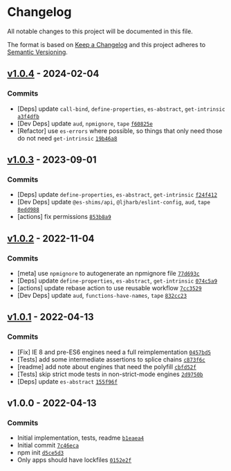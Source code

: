 # Changelog

All notable changes to this project will be documented in this file.

The format is based on [Keep a Changelog](https://keepachangelog.com/en/1.0.0/)
and this project adheres to [Semantic Versioning](https://semver.org/spec/v2.0.0.html).

## [v1.0.4](https://github.com/es-shims/Array.prototype.splice/compare/v1.0.3...v1.0.4) - 2024-02-04

### Commits

- [Deps] update `call-bind`, `define-properties`, `es-abstract`, `get-intrinsic` [`a3f4dfb`](https://github.com/es-shims/Array.prototype.splice/commit/a3f4dfb45601239b4fb7ae03c83e3766f2a08fa8)
- [Dev Deps] update `aud`, `npmignore`, `tape` [`f60825e`](https://github.com/es-shims/Array.prototype.splice/commit/f60825e2d1b66376a6f03eb3272b84d606e514fe)
- [Refactor] use `es-errors` where possible, so things that only need those do not need `get-intrinsic` [`19b46a8`](https://github.com/es-shims/Array.prototype.splice/commit/19b46a80229fd675bf43c325e72342d001a1a3f1)

## [v1.0.3](https://github.com/es-shims/Array.prototype.splice/compare/v1.0.2...v1.0.3) - 2023-09-01

### Commits

- [Deps] update `define-properties`, `es-abstract`, `get-intrinsic` [`f24f412`](https://github.com/es-shims/Array.prototype.splice/commit/f24f412a95d935ed1a04d1f5cff76183f9046209)
- [Dev Deps] update `@es-shims/api`, `@ljharb/eslint-config`, `aud`, `tape` [`8edd988`](https://github.com/es-shims/Array.prototype.splice/commit/8edd98857487e2dfba53049bcfb4444c7d055275)
- [actions] fix permissions [`853b8a9`](https://github.com/es-shims/Array.prototype.splice/commit/853b8a9c507128f8af0488c77b91f2d5bca8b1b1)

## [v1.0.2](https://github.com/es-shims/Array.prototype.splice/compare/v1.0.1...v1.0.2) - 2022-11-04

### Commits

- [meta] use `npmignore` to autogenerate an npmignore file [`77d693c`](https://github.com/es-shims/Array.prototype.splice/commit/77d693cf4abf71e0ca29c5f2e65e5e6df883f5bd)
- [Deps] update `define-properties`, `es-abstract`, `get-intrinsic` [`074c5a9`](https://github.com/es-shims/Array.prototype.splice/commit/074c5a94c09a6a23decc5333acac7192943ab149)
- [actions] update rebase action to use reusable workflow [`7cc3529`](https://github.com/es-shims/Array.prototype.splice/commit/7cc352921b374af62031dcc046bbb6a2f646cc4f)
- [Dev Deps] update `aud`, `functions-have-names`, `tape` [`832cc23`](https://github.com/es-shims/Array.prototype.splice/commit/832cc231952c3c0f0ab822b4ea0f08613e3a4a5d)

## [v1.0.1](https://github.com/es-shims/Array.prototype.splice/compare/v1.0.0...v1.0.1) - 2022-04-13

### Commits

- [Fix] IE 8 and pre-ES6 engines need a full reimplementation [`0457bd5`](https://github.com/es-shims/Array.prototype.splice/commit/0457bd563adc4ebbddac8e975f0eb407501dcb70)
- [Tests] add some intermediate assertions to splice chains [`c873f6c`](https://github.com/es-shims/Array.prototype.splice/commit/c873f6c7b836d2f560a71e6cd8f613da195f675f)
- [readme] add note about engines that need the polyfill [`cbfd52f`](https://github.com/es-shims/Array.prototype.splice/commit/cbfd52fc18704ab09ac809254f54b1c5eb5ab34e)
- [Tests] skip strict mode tests in non-strict-mode engines [`2d9750b`](https://github.com/es-shims/Array.prototype.splice/commit/2d9750b82747886650987d1e4dd5c3a846984018)
- [Deps] update `es-abstract` [`155f96f`](https://github.com/es-shims/Array.prototype.splice/commit/155f96f328426355039840e3ddf135ffe161542b)

## v1.0.0 - 2022-04-13

### Commits

- Initial implementation, tests, readme [`b1eaea4`](https://github.com/es-shims/Array.prototype.splice/commit/b1eaea451ade7ebf11aabbb1b139033830a75bb0)
- Initial commit [`7c46eca`](https://github.com/es-shims/Array.prototype.splice/commit/7c46eca5a3b48ae701c3445e50b7c2e0b6adde7c)
- npm init [`d5ce5d3`](https://github.com/es-shims/Array.prototype.splice/commit/d5ce5d3d0f262e2d63bca89738c00508d8b3e0a9)
- Only apps should have lockfiles [`0152e2f`](https://github.com/es-shims/Array.prototype.splice/commit/0152e2f02fd971eb9dbe9c3bd74290e59e24dd5a)
